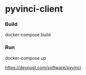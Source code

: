 # pyvinci-client

### Build
docker-compose build

### Run
docker-compose up

https://devpost.com/software/pyvinci
